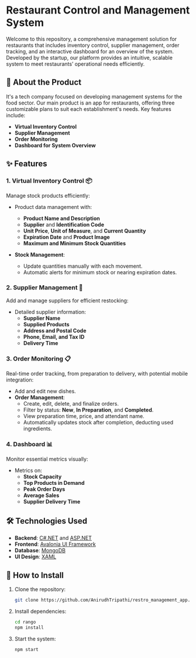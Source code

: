 
# Restaurant Control and Management System

Welcome to this repository, a comprehensive management solution for restaurants that includes inventory control, supplier management, order tracking, and an interactive dashboard for an overview of the system. Developed by the startup, our platform provides an intuitive, scalable system to meet restaurants’ operational needs efficiently.

## 📖 About the Product
 It's a tech company focused on developing management systems for the food sector. Our main product is an app for restaurants, offering three customizable plans to suit each establishment's needs. Key features include:

- **Virtual Inventory Control**
- **Supplier Management**
- **Order Monitoring**
- **Dashboard for System Overview**

## ✨ Features

### 1. Virtual Inventory Control 📦
Manage stock products efficiently:
- Product data management with:
  - **Product Name and Description**
  - **Supplier** and **Identification Code**
  - **Unit Price**, **Unit of Measure**, and **Current Quantity**
  - **Expiration Date** and **Product Image**
  - **Maximum and Minimum Stock Quantities**

- **Stock Management**:
  - Update quantities manually with each movement.
  - Automatic alerts for minimum stock or nearing expiration dates.

### 2. Supplier Management 🤝
Add and manage suppliers for efficient restocking:
- Detailed supplier information:
  - **Supplier Name**
  - **Supplied Products**
  - **Address and Postal Code**
  - **Phone, Email, and Tax ID**
  - **Delivery Time**

### 3. Order Monitoring 📋
Real-time order tracking, from preparation to delivery, with potential mobile integration:
- Add and edit new dishes.
- **Order Management**:
  - Create, edit, delete, and finalize orders.
  - Filter by status: **New**, **In Preparation**, and **Completed**.
  - View preparation time, price, and attendant name.
  - Automatically updates stock after completion, deducting used ingredients.

### 4. Dashboard 📊
Monitor essential metrics visually:
- Metrics on:
  - **Stock Capacity**
  - **Top Products in Demand**
  - **Peak Order Days**
  - **Average Sales**
  - **Supplier Delivery Time**

## 🛠️ Technologies Used

- **Backend**: [C#.NET](https://learn.microsoft.com/pt-br/dotnet/csharp/tour-of-csharp/) and [ASP.NET](https://dotnet.microsoft.com/pt-br/apps/aspnet)
- **Frontend**: [Avalonia UI Framework](https://avaloniaui.net/)
- **Database**: [MongoDB](https://www.mongodb.com/pt-br/docs/drivers/csharp/current/)
- **UI Design**: [XAML](https://docs.avaloniaui.net/docs/basics/user-interface/introduction-to-xaml)

## 🚀 How to Install

1. Clone the repository:
   ```bash
   git clone https://github.com/AnirudhTripathi/restro_management_app.git
   ```
2. Install dependencies:
   ```bash
   cd rango
   npm install
   ```
3. Start the system:
   ```bash
   npm start
   ```
